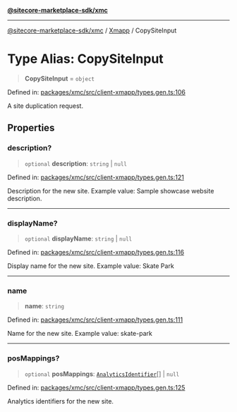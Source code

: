 [**@sitecore-marketplace-sdk/xmc**](../../../../README.md)

***

[@sitecore-marketplace-sdk/xmc](../../../../README.md) / [Xmapp](../README.md) / CopySiteInput

# Type Alias: CopySiteInput

> **CopySiteInput** = `object`

Defined in: [packages/xmc/src/client-xmapp/types.gen.ts:106](https://github.com/Sitecore/marketplace-sdk/blob/e3ec55ede335ad59ac5875d32f0d68c50e7bc899/packages/xmc/src/client-xmapp/types.gen.ts#L106)

A site duplication request.

## Properties

### description?

> `optional` **description**: `string` \| `null`

Defined in: [packages/xmc/src/client-xmapp/types.gen.ts:121](https://github.com/Sitecore/marketplace-sdk/blob/e3ec55ede335ad59ac5875d32f0d68c50e7bc899/packages/xmc/src/client-xmapp/types.gen.ts#L121)

Description for the new site.
Example value: Sample showcase website description.

***

### displayName?

> `optional` **displayName**: `string` \| `null`

Defined in: [packages/xmc/src/client-xmapp/types.gen.ts:116](https://github.com/Sitecore/marketplace-sdk/blob/e3ec55ede335ad59ac5875d32f0d68c50e7bc899/packages/xmc/src/client-xmapp/types.gen.ts#L116)

Display name for the new site.
Example value: Skate Park

***

### name

> **name**: `string`

Defined in: [packages/xmc/src/client-xmapp/types.gen.ts:111](https://github.com/Sitecore/marketplace-sdk/blob/e3ec55ede335ad59ac5875d32f0d68c50e7bc899/packages/xmc/src/client-xmapp/types.gen.ts#L111)

Name for the new site.
Example value: skate-park

***

### posMappings?

> `optional` **posMappings**: [`AnalyticsIdentifier`](AnalyticsIdentifier.md)[] \| `null`

Defined in: [packages/xmc/src/client-xmapp/types.gen.ts:125](https://github.com/Sitecore/marketplace-sdk/blob/e3ec55ede335ad59ac5875d32f0d68c50e7bc899/packages/xmc/src/client-xmapp/types.gen.ts#L125)

Analytics identifiers for the new site.
